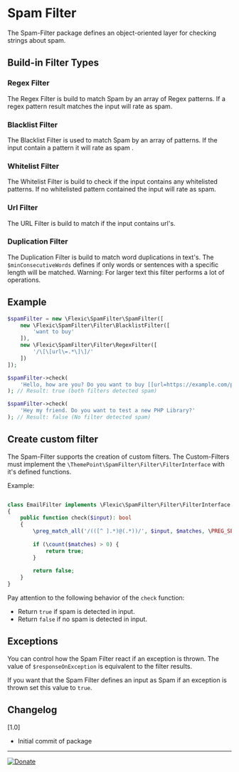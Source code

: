 Spam Filter
========================

The Spam-Filter package defines an object-oriented layer for checking strings about spam.

Build-in Filter Types
---------------------

### Regex Filter
The Regex Filter is build to match Spam by an array of Regex patterns.
If a regex pattern result matches the input will rate as spam.

### Blacklist Filter
The Blacklist Filter is used to match Spam by an array of patterns. 
If the input contain a pattern it will rate as spam .

### Whitelist Filter
The Whitelist Filter is build to check if the input contains any whitelisted patterns. 
If no whitelisted pattern contained the input will rate as spam.

### Url Filter
The URL Filter is build to match if the input contains url's.

### Duplication Filter
The Duplication Filter is build to match word duplications in text's.
The `$minConsecutiveWords` defines if only words or sentences with a specific length will be matched.
Warning: For larger text this filter performs a lot of operations.

Example
-------

```php
$spamFilter = new \Flexic\SpamFilter\SpamFilter([
    new \Flexic\SpamFilter\Filter\BlacklistFilter([
        'want to buy'
    ]),
    new \Flexic\SpamFilter\Filter\RegexFilter([
        '/\[\[url\=.*\]\]/'
    ])
]);

$spamFilter->check(
    'Hello, how are you? Do you want to buy [[url=https://example.com/product]] this Product?'
); // Result: true (both filters detected spam)

$spamFilter->check(
    'Hey my friend. Do you want to test a new PHP Library?'
); // Result: false (No filter detected spam)

```

Create custom filter
-----------------

The Spam-Filter supports the creation of custom filters.
The Custom-Filters must implement the `\ThemePoint\SpamFilter\Filter\FilterInterface` with it's defined functions.

Example:

```php

class EmailFilter implements \Flexic\SpamFilter\Filter\FilterInterface
{
    public function check($input): bool
    {
        \preg_match_all('/(([^ ].*)@(.*))/', $input, $matches, \PREG_SET_ORDER, 0);
        
        if (\count($matches) > 0) {
            return true;
        }
        
        return false;
    }
}
```

Pay attention to the following behavior of the `check` function:

* Return `true` if spam is detected in input.
* Return `false` if no spam is detected in input.
 
Exceptions
----------

You can control how the Spam Filter react if an exception is thrown.
The value of `$responseOnException` is equivalent to the filter results.

If you want that the Spam Filter defines an input as Spam if an exception is thrown set this value to `true`.


Changelog
---------
[1.0]
* Initial commit of package

----

[![Donate](https://img.shields.io/badge/Donate-PayPal-blue.svg)](https://www.paypal.com/cgi-bin/webscr?cmd=_s-xclick&hosted_button_id=Q98R2QXXMTUF6&source=url)